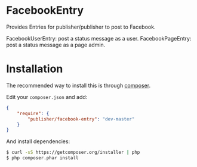 # FacebookEntry
Provides Entries for publisher/publisher to post to Facebook.

FacebookUserEntry: post a status message as a user.
FacebookPageEntry: post a status message as a page admin.


# Installation
The recommended way to install this is through [composer](http://getcomposer.org).

Edit your `composer.json` and add:

```json
{
    "require": {
        "publisher/facebook-entry": "dev-master"
    }
}
```

And install dependencies:

```bash
$ curl -sS https://getcomposer.org/installer | php
$ php composer.phar install
```